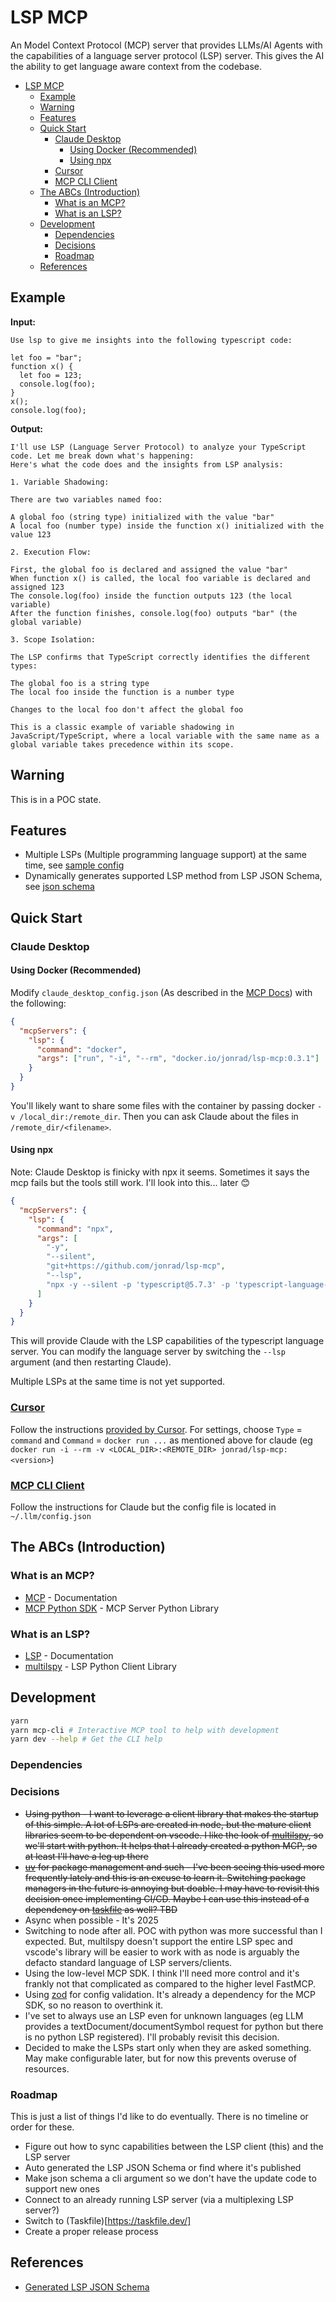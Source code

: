 # LSP MCP

An Model Context Protocol (MCP) server that provides LLMs/AI Agents with the capabilities of a language server protocol (LSP) server. This gives the AI the ability to get language aware context from the codebase.

- [LSP MCP](#lsp-mcp)
  - [Example](#example)
  - [Warning](#warning)
  - [Features](#features)
  - [Quick Start](#quick-start)
    - [Claude Desktop](#claude-desktop)
      - [Using Docker (Recommended)](#using-docker-recommended)
      - [Using npx](#using-npx)
    - [Cursor](#cursor)
    - [MCP CLI Client](#mcp-cli-client)
  - [The ABCs (Introduction)](#the-abcs-introduction)
    - [What is an MCP?](#what-is-an-mcp)
    - [What is an LSP?](#what-is-an-lsp)
  - [Development](#development)
    - [Dependencies](#dependencies)
    - [Decisions](#decisions)
    - [Roadmap](#roadmap)
  - [References](#references)

## Example

**Input:**

```
Use lsp to give me insights into the following typescript code:

let foo = "bar";
function x() {
  let foo = 123;
  console.log(foo);
}
x();
console.log(foo);
```

**Output:**

```
I'll use LSP (Language Server Protocol) to analyze your TypeScript code. Let me break down what's happening:
Here's what the code does and the insights from LSP analysis:

1. Variable Shadowing:

There are two variables named foo:

A global foo (string type) initialized with the value "bar"
A local foo (number type) inside the function x() initialized with the value 123

2. Execution Flow:

First, the global foo is declared and assigned the value "bar"
When function x() is called, the local foo variable is declared and assigned 123
The console.log(foo) inside the function outputs 123 (the local variable)
After the function finishes, console.log(foo) outputs "bar" (the global variable)

3. Scope Isolation:

The LSP confirms that TypeScript correctly identifies the different types:

The global foo is a string type
The local foo inside the function is a number type

Changes to the local foo don't affect the global foo

This is a classic example of variable shadowing in JavaScript/TypeScript, where a local variable with the same name as a global variable takes precedence within its scope.
```

## Warning

This is in a POC state.

## Features

- Multiple LSPs (Multiple programming language support) at the same time, see [sample config](./dev/dev.config.json)
- Dynamically generates supported LSP method from LSP JSON Schema, see [json schema](./src/resources/generated.protocol.schema.json)

## Quick Start

### Claude Desktop

#### Using Docker (Recommended)

Modify `claude_desktop_config.json` (As described in the [MCP Docs](https://modelcontextprotocol.io/quickstart/user#2-add-the-filesystem-mcp-server)) with the following:

```json
{
  "mcpServers": {
    "lsp": {
      "command": "docker",
      "args": ["run", "-i", "--rm", "docker.io/jonrad/lsp-mcp:0.3.1"]
    }
  }
}
```

You'll likely want to share some files with the container by passing docker `-v /local_dir:/remote_dir`. Then you can ask Claude about the files in `/remote_dir/<filename>`.

#### Using npx

Note: Claude Desktop is finicky with npx it seems. Sometimes it says the mcp fails but the tools still work. I'll look into this... later 😊

```json
{
  "mcpServers": {
    "lsp": {
      "command": "npx",
      "args": [
        "-y",
        "--silent",
        "git+https://github.com/jonrad/lsp-mcp",
        "--lsp",
        "npx -y --silent -p 'typescript@5.7.3' -p 'typescript-language-server@4.3.3' typescript-language-server --stdio"
      ]
    }
  }
}
```

This will provide Claude with the LSP capabilities of the typescript language server. You can modify the language server by switching the `--lsp` argument (and then restarting Claude).

Multiple LSPs at the same time is not yet supported.

### [Cursor](https://www.cursor.com/)

Follow the instructions [provided by Cursor](https://docs.cursor.com/context/model-context-protocol). For settings, choose `Type` = `command` and `Command` = `docker run ...` as mentioned above for claude (eg `docker run -i --rm -v <LOCAL_DIR>:<REMOTE_DIR> jonrad/lsp-mcp:<version>`)

### [MCP CLI Client](https://github.com/adhikasp/mcp-client-cli)

Follow the instructions for Claude but the config file is located in `~/.llm/config.json`

## The ABCs (Introduction)

### What is an MCP?

- [MCP](https://modelcontextprotocol.io/) - Documentation
- [MCP Python SDK](https://github.com/modelcontextprotocol/python-sdk) - MCP Server Python Library

### What is an LSP?

- [LSP](https://microsoft.github.io/language-server-protocol/) - Documentation
- [multilspy](https://github.com/microsoft/multilspy) - LSP Python Client Library

## Development

```bash
yarn
yarn mcp-cli # Interactive MCP tool to help with development
yarn dev --help # Get the CLI help
```

### Dependencies

### Decisions

- ~~Using python - I want to leverage a client library that makes the startup of this simple. A lot of LSPs are created in node, but the mature client libraries seem to be dependent on vscode. I like the look of [multilspy](https://github.com/microsoft/multilspy), so we'll start with python. It helps that I already created a python MCP, so at least I'll have a leg up there~~
- ~~[uv](https://docs.astral.sh/uv/) for package management and such - I've been seeing this used more frequently lately and this is an excuse to learn it. Switching package managers in the future is annoying but doable. I may have to revisit this decision once implementing CI/CD. Maybe I can use this instead of a dependency on [taskfile](https://taskfile.dev/) as well? TBD~~
- Async when possible - It's 2025
- Switching to node after all. POC with python was more successful than I expected. But, multilspy doesn't support the entire LSP spec and vscode's library will be easier to work with as node is arguably the defacto standard language of LSP servers/clients.
- Using the low-level MCP SDK. I think I'll need more control and it's frankly not that complicated as compared to the higher level FastMCP.
- Using [zod](https://zod.dev/) for config validation. It's already a dependency for the MCP SDK, so no reason to overthink it.
- I've set to always use an LSP even for unknown languages (eg LLM provides a textDocument/documentSymbol request for python but there is no python LSP registered). I'll probably revisit this decision.
- Decided to make the LSPs start only when they are asked something. May make configurable later, but for now this prevents overuse of resources.

### Roadmap

This is just a list of things I'd like to do eventually. There is no timeline or order for these.

- Figure out how to sync capabilities between the LSP client (this) and the LSP server
- Auto generated the LSP JSON Schema or find where it's published
- Make json schema a cli argument so we don't have the update code to support new ones
- Connect to an already running LSP server (via a multiplexing LSP server?)
- Switch to (Taskfile)[https://taskfile.dev/]
- Create a proper release process

## References

- [Generated LSP JSON Schema](https://gist.github.com/bollwyvl/7a128978b8ae89ab02bbd5b84d07a4b7#file-generated-protocol-schema-json)
